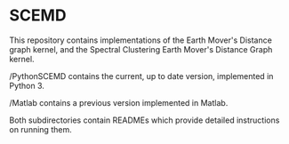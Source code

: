 # SCEMD

This repository contains implementations of the Earth Mover's Distance graph kernel, and the Spectral Clustering Earth Mover's Distance Graph kernel. 

/PythonSCEMD contains the current, up to date version, implemented in Python 3. 

/Matlab contains a previous version implemented in Matlab. 

Both subdirectories contain READMEs which provide detailed instructions on running them.

